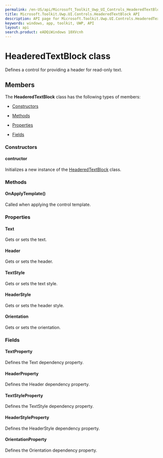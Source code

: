 ```yaml
---
permalink: /en-US/api/Microsoft_Toolkit_Uwp_UI_Controls_HeaderedTextBlock.htm
title: Microsoft.Toolkit.Uwp.UI.Controls.HeaderedTextBlock API 
description: API page for Microsoft.Toolkit.Uwp.UI.Controls.HeaderedTextBlock
keywords: windows, app, toolkit, UWP, API
layout: api
search.product: eADQiWindows 10XVcnh
---
```



# HeaderedTextBlock class

Defines a control for providing a header for read-only text.

## Members

The **HeaderedTextBlock** class has the following types of members:

* [Constructors](#Constructors)

* [Methods](#Methods)

* [Properties](#Properties)

* [Fields](#Fields)

### Constructors

#### contructor

Initializes a new instance of the [HeaderedTextBlock](Microsoft_Toolkit_Uwp_UI_Controls_HeaderedTextBlock.htm) class.





### Methods

#### OnApplyTemplate()

Called when applying the control template.





### Properties

#### Text

Gets or sets the text.





#### Header

Gets or sets the header.





#### TextStyle

Gets or sets the text style.





#### HeaderStyle

Gets or sets the header style.





#### Orientation

Gets or sets the orientation.





### Fields

#### TextProperty

Defines the Text dependency property.





#### HeaderProperty

Defines the Header dependency property.





#### TextStyleProperty

Defines the TextStyle dependency property.





#### HeaderStyleProperty

Defines the HeaderStyle dependency property.





#### OrientationProperty

Defines the Orientation dependency property.




